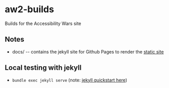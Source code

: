 # aw2-builds
Builds for the Accessibility Wars site

## Notes

- docs/ -- contains the jekyll site for Github Pages to render the [static site](https://accessibilitywars.github.io/aw2-builds/)

## Local testing with jekyll

- `bundle exec jekyll serve` (note: [jekyll quickstart here](https://jekyllrb.com/docs/))
